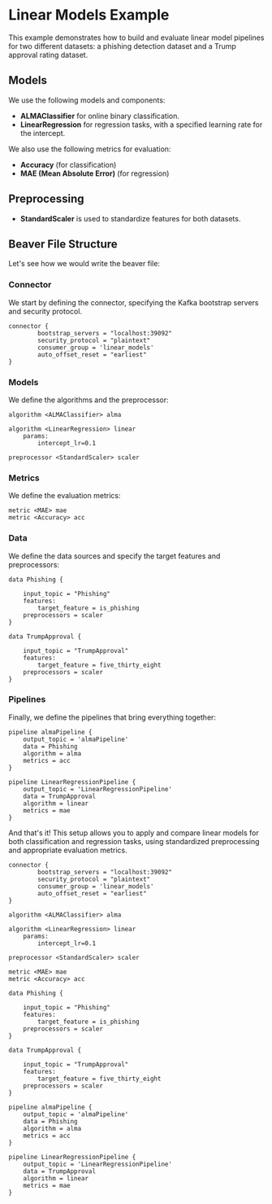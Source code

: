 # Linear Models Example

This example demonstrates how to build and evaluate linear model pipelines for two different datasets: a phishing detection dataset and a Trump approval rating dataset.

## Models

We use the following models and components:

- **ALMAClassifier** for online binary classification.
- **LinearRegression** for regression tasks, with a specified learning rate for the intercept.

We also use the following metrics for evaluation:

- **Accuracy** (for classification)
- **MAE (Mean Absolute Error)** (for regression)

## Preprocessing

- **StandardScaler** is used to standardize features for both datasets.

## Beaver File Structure

Let's see how we would write the beaver file:

### Connector

We start by defining the connector, specifying the Kafka bootstrap servers and security protocol.

```
connector {
        bootstrap_servers = "localhost:39092"
        security_protocol = "plaintext"
        consumer_group = 'linear_models'
        auto_offset_reset = "earliest"
}
```

### Models

We define the algorithms and the preprocessor:

```
algorithm <ALMAClassifier> alma

algorithm <LinearRegression> linear
    params:
        intercept_lr=0.1

preprocessor <StandardScaler> scaler
```

### Metrics

We define the evaluation metrics:

```
metric <MAE> mae
metric <Accuracy> acc
```

### Data

We define the data sources and specify the target features and preprocessors:

```
data Phishing {

    input_topic = "Phishing"
    features:
        target_feature = is_phishing
    preprocessors = scaler
}

data TrumpApproval {

    input_topic = "TrumpApproval"
    features:
        target_feature = five_thirty_eight
    preprocessors = scaler
}
```

### Pipelines

Finally, we define the pipelines that bring everything together:

```
pipeline almaPipeline {
    output_topic = 'almaPipeline'
    data = Phishing
    algorithm = alma
    metrics = acc
}

pipeline LinearRegressionPipeline {
    output_topic = 'LinearRegressionPipeline'
    data = TrumpApproval
    algorithm = linear
    metrics = mae
}
```

And that's it! This setup allows you to apply and compare linear models for both classification and regression tasks, using standardized preprocessing and appropriate evaluation metrics.

```
connector {
        bootstrap_servers = "localhost:39092"
        security_protocol = "plaintext"
        consumer_group = 'linear_models'
        auto_offset_reset = "earliest"
}

algorithm <ALMAClassifier> alma

algorithm <LinearRegression> linear
    params:
        intercept_lr=0.1

preprocessor <StandardScaler> scaler

metric <MAE> mae
metric <Accuracy> acc

data Phishing {

    input_topic = "Phishing"
    features:
        target_feature = is_phishing
    preprocessors = scaler
}

data TrumpApproval {

    input_topic = "TrumpApproval"
    features:
        target_feature = five_thirty_eight
    preprocessors = scaler
}

pipeline almaPipeline {
    output_topic = 'almaPipeline'
    data = Phishing
    algorithm = alma
    metrics = acc
}

pipeline LinearRegressionPipeline {
    output_topic = 'LinearRegressionPipeline'
    data = TrumpApproval
    algorithm = linear
    metrics = mae
}
```
